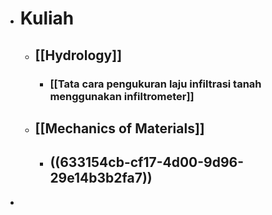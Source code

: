 - # Kuliah
	- ## [[Hydrology]]
		- ### [[Tata cara pengukuran laju infiltrasi tanah menggunakan infiltrometer]]
	- ## [[Mechanics of Materials]]
		- ## ((633154cb-cf17-4d00-9d96-29e14b3b2fa7))
-